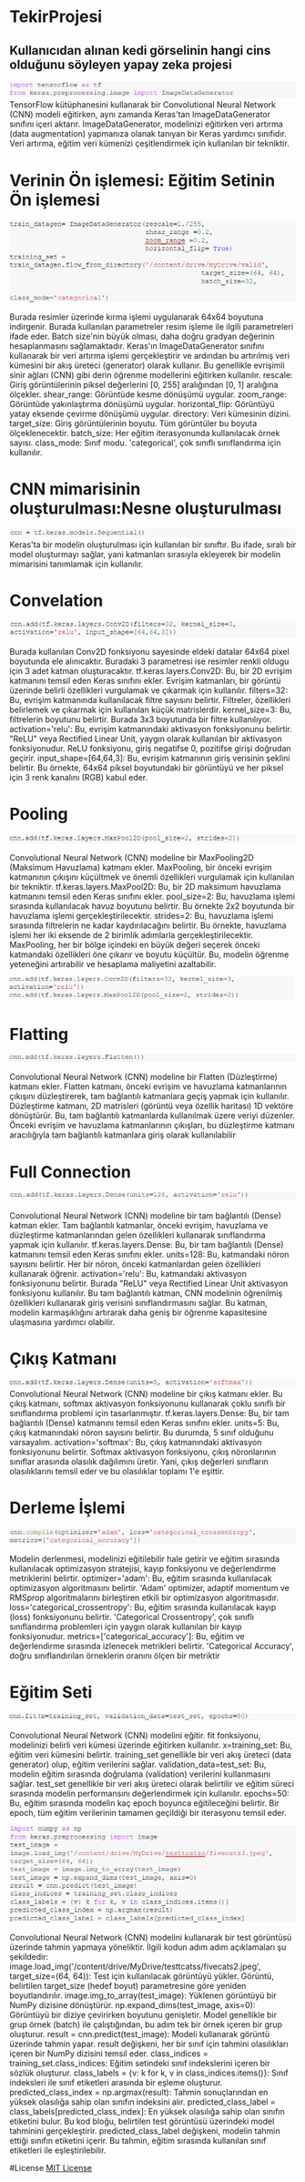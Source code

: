 # TekirProjesi
## Kullanıcıdan alınan kedi görselinin hangi cins olduğunu söyleyen yapay zeka projesi
![proje](1.PNG)
TensorFlow kütüphanesini kullanarak bir Convolutional Neural Network (CNN) modeli eğitirken, aynı zamanda Keras'tan ImageDataGenerator sınıfını içeri aktarır. ImageDataGenerator, modelinizi eğitirken veri artırma (data augmentation) yapmanıza olanak tanıyan bir Keras yardımcı sınıfıdır.
Veri artırma, eğitim veri kümenizi çeşitlendirmek için kullanılan bir tekniktir.

# Verinin Ön işlemesi: Eğitim Setinin Ön işlemesi
![proje](2.PNG)

Burada resimler üzerinde kırma işlemi uygulanarak 64x64 boyutuna indirgenir. Burada kullanılan parametreler resim işleme ile ilgili parametreleri ifade eder. Batch size'nin büyük olması, daha doğru gradyan değerinin hesaplanmasını sağlamaktadır.
Keras'ın ImageDataGenerator sınıfını kullanarak bir veri artırma işlemi gerçekleştirir ve ardından bu artırılmış veri kümesini bir akış üreteci (generator) olarak kullanır. Bu genellikle evrişimli sinir ağları (CNN) gibi derin öğrenme modellerini eğitirken kullanılır. rescale: Giriş görüntülerinin piksel değerlerini [0, 255] aralığından [0, 1] aralığına ölçekler. shear_range: Görüntüde kesme dönüşümü uygular. zoom_range: Görüntüde yakınlaştırma dönüşümü uygular. horizontal_flip: Görüntüyü yatay eksende çevirme dönüşümü uygular. directory: Veri kümesinin dizini. target_size: Giriş görüntülerinin boyutu. Tüm görüntüler bu boyuta ölçeklenecektir. batch_size: Her eğitim iterasyonunda kullanılacak örnek sayısı. class_mode: Sınıf modu. 'categorical', çok sınıflı sınıflandırma için kullanılır.

# CNN mimarisinin oluşturulması:Nesne oluşturulması
![proje](3.PNG)
Keras'ta bir modelin oluşturulması için kullanılan bir sınıftır. Bu ifade, sıralı bir model oluşturmayı sağlar, yani katmanları sırasıyla ekleyerek bir modelin mimarisini tanımlamak için kullanılır.

# Convelation
![proje](4.PNG)

Burada kullanılan Conv2D fonksiyonu sayesinde eldeki datalar 64x64 pixel boyutunda ele alınıcaktır. Buradaki 3 parametresi ise resimler renkli oldugu için 3 adet katman oluşturacaktır.
tf.keras.layers.Conv2D: Bu, bir 2D evrişim katmanını temsil eden Keras sınıfını ekler. Evrişim katmanları, bir görüntü üzerinde belirli özellikleri vurgulamak ve çıkarmak için kullanılır.
filters=32: Bu, evrişim katmanında kullanılacak filtre sayısını belirtir. Filtreler, özellikleri belirlemek ve çıkarmak için kullanılan küçük matrislerdir.
kernel_size=3: Bu, filtrelerin boyutunu belirtir. Burada 3x3 boyutunda bir filtre kullanılıyor.
activation='relu': Bu, evrişim katmanındaki aktivasyon fonksiyonunu belirtir. "ReLU" veya Rectified Linear Unit, yaygın olarak kullanılan bir aktivasyon fonksiyonudur. ReLU fonksiyonu, giriş negatifse 0, pozitifse girişi doğrudan geçirir.
input_shape=[64,64,3]: Bu, evrişim katmanının giriş verisinin şeklini belirtir. Bu örnekte, 64x64 piksel boyutundaki bir görüntüyü ve her piksel için 3 renk kanalını (RGB) kabul eder.

# Pooling
![proje](5.PNG)

Convolutional Neural Network (CNN) modeline bir MaxPooling2D (Maksimum Havuzlama) katmanı ekler. MaxPooling, bir önceki evrişim katmanının çıkışını küçültmek ve önemli özellikleri vurgulamak için kullanılan bir tekniktir.
tf.keras.layers.MaxPool2D: Bu, bir 2D maksimum havuzlama katmanını temsil eden Keras sınıfını ekler.
pool_size=2: Bu, havuzlama işlemi sırasında kullanılacak havuz boyutunu belirtir. Bu örnekte 2x2 boyutunda bir havuzlama işlemi gerçekleştirilecektir.
strides=2: Bu, havuzlama işlemi sırasında filtrelerin ne kadar kaydırılacağını belirtir. Bu örnekte, havuzlama işlemi her iki eksende de 2 birimlik adımlarla gerçekleştirilecektir.
MaxPooling, her bir bölge içindeki en büyük değeri seçerek önceki katmandaki özellikleri öne çıkarır ve boyutu küçültür. Bu, modelin öğrenme yeteneğini artırabilir ve hesaplama maliyetini azaltabilir.

![proje](6.PNG)

# Flatting
![proje](7.PNG)

Convolutional Neural Network (CNN) modeline bir Flatten (Düzleştirme) katmanı ekler. Flatten katmanı, önceki evrişim ve havuzlama katmanlarının çıkışını düzleştirerek, tam bağlantılı katmanlara geçiş yapmak için kullanılır.
Düzleştirme katmanı, 2D matrisleri (görüntü veya özellik haritası) 1D vektöre dönüştürür. Bu, tam bağlantılı katmanlarda kullanılmak üzere veriyi düzenler. Önceki evrişim ve havuzlama katmanlarının çıkışları, bu düzleştirme katmanı aracılığıyla tam bağlantılı katmanlara giriş olarak kullanılabilir

# Full Connection
![proje](8.PNG)

Convolutional Neural Network (CNN) modeline bir tam bağlantılı (Dense) katman ekler. Tam bağlantılı katmanlar, önceki evrişim, havuzlama ve düzleştirme katmanlarından gelen özellikleri kullanarak sınıflandırma yapmak için kullanılır.
tf.keras.layers.Dense: Bu, bir tam bağlantılı (Dense) katmanını temsil eden Keras sınıfını ekler.
units=128: Bu, katmandaki nöron sayısını belirtir. Her bir nöron, önceki katmanlardan gelen özellikleri kullanarak öğrenir.
activation='relu': Bu, katmandaki aktivasyon fonksiyonunu belirtir. Burada "ReLU" veya Rectified Linear Unit aktivasyon fonksiyonu kullanılır.
Bu tam bağlantılı katman, CNN modelinin öğrenilmiş özellikleri kullanarak giriş verisini sınıflandırmasını sağlar. Bu katman, modelin karmaşıklığını artırarak daha geniş bir öğrenme kapasitesine ulaşmasına yardımcı olabilir.

# Çıkış Katmanı
![proje](9.PNG)
Convolutional Neural Network (CNN) modeline bir çıkış katmanı ekler. Bu çıkış katmanı, softmax aktivasyon fonksiyonunu kullanarak çoklu sınıflı bir sınıflandırma problemi için tasarlanmıştır.
tf.keras.layers.Dense: Bu, bir tam bağlantılı (Dense) katmanını temsil eden Keras sınıfını ekler.
units=5: Bu, çıkış katmanındaki nöron sayısını belirtir. Bu durumda, 5 sınıf olduğunu varsayalım.
activation='softmax': Bu, çıkış katmanındaki aktivasyon fonksiyonunu belirtir. Softmax aktivasyon fonksiyonu, çıkış nöronlarının sınıflar arasında olasılık dağılımını üretir. Yani, çıkış değerleri sınıfların olasılıklarını temsil eder ve bu olasılıklar toplamı 1'e eşittir.
# Derleme İşlemi
![proje](10.PNG)

Modelin derlenmesi, modelinizi eğitilebilir hale getirir ve eğitim sırasında kullanılacak optimizasyon stratejisi, kayıp fonksiyonu ve değerlendirme metriklerini belirtir.
optimizer='adam': Bu, eğitim sırasında kullanılacak optimizasyon algoritmasını belirtir. 'Adam' optimizer, adaptif momentum ve RMSprop algoritmalarını birleştiren etkili bir optimizasyon algoritmasıdır.
loss='categorical_crossentropy': Bu, eğitim sırasında kullanılacak kayıp (loss) fonksiyonunu belirtir. 'Categorical Crossentropy', çok sınıflı sınıflandırma problemleri için yaygın olarak kullanılan bir kayıp fonksiyonudur.
metrics=['categorical_accuracy']: Bu, eğitim ve değerlendirme sırasında izlenecek metrikleri belirtir. 'Categorical Accuracy', doğru sınıflandırılan örneklerin oranını ölçen bir metriktir

# Eğitim Seti
![proje](11.PNG)

Convolutional Neural Network (CNN) modelini eğitir. fit fonksiyonu, modelinizi belirli veri kümesi üzerinde eğitirken kullanılır.
x=training_set: Bu, eğitim veri kümesini belirtir. training_set genellikle bir veri akış üreteci (data generator) olup, eğitim verilerini sağlar.
validation_data=test_set: Bu, modelin eğitim sırasında doğrulama (validation) verilerini kullanmasını sağlar. test_set genellikle bir veri akış üreteci olarak belirtilir ve eğitim süreci sırasında modelin performansını değerlendirmek için kullanılır.
epochs=50: Bu, eğitim sırasında modelin kaç epoch boyunca eğitileceğini belirtir. Bir epoch, tüm eğitim verilerinin tamamen geçildiği bir iterasyonu temsil eder.

![proje](12.PNG)

Convolutional Neural Network (CNN) modelini kullanarak bir test görüntüsü üzerinde tahmin yapmaya yöneliktir. İlgili kodun adım adım açıklamaları şu şekildedir: image.load_img('/content/drive/MyDrive/testtcatss/fivecats2.jpeg', target_size=(64, 64)): Test için kullanılacak görüntüyü yükler. Görüntü, belirtilen target_size (hedef boyut) parametresine göre yeniden boyutlandırılır.
image.img_to_array(test_image): Yüklenen görüntüyü bir NumPy dizisine dönüştürür.
np.expand_dims(test_image, axis=0): Görüntüyü bir diziye çevirirken boyutunu genişletir. Model genellikle bir grup örnek (batch) ile çalıştığından, bu adım tek bir örnek içeren bir grup oluşturur.
result = cnn.predict(test_image): Modeli kullanarak görüntü üzerinde tahmin yapar. result değişkeni, her bir sınıf için tahmini olasılıkları içeren bir NumPy dizisini temsil eder.
class_indices = training_set.class_indices: Eğitim setindeki sınıf indekslerini içeren bir sözlük oluşturur.
class_labels = {v: k for k, v in class_indices.items()}: Sınıf indeksleri ile sınıf etiketleri arasında bir eşleme oluşturur.
predicted_class_index = np.argmax(result): Tahmin sonuçlarından en yüksek olasılığa sahip olan sınıfın indeksini alır.
predicted_class_label = class_labels[predicted_class_index]: En yüksek olasılığa sahip olan sınıfın etiketini bulur.
Bu kod bloğu, belirtilen test görüntüsü üzerindeki model tahminini gerçekleştirir. predicted_class_label değişkeni, modelin tahmin ettiği sınıfın etiketini içerir. Bu tahmin, eğitim sırasında kullanılan sınıf etiketleri ile eşleştirilebilir.

#License
[MIT License](./LICENSE)
